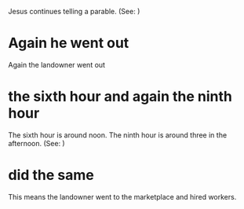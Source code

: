 Jesus continues telling a parable. (See: )

# Again he went out
Again the landowner went out

# the sixth hour and again the ninth hour
The sixth hour is around noon. The ninth hour is around three in the afternoon. (See: )

# did the same
This means the landowner went to the marketplace and hired workers.